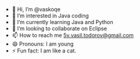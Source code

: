 - 👋 Hi, I’m @vaskoqe
- 👀 I’m interested in Java coding
- 🌱 I’m currently learning Java and Python
- 💞️ I’m looking to collaborate on Eclipse
- 📫 How to reach me 5v.vasil.todorov@gmail.com
- 😄 Pronouns: I am young
- ⚡ Fun fact: I am like a cat.

<!---
vaskoqe/vaskoqe is a ✨ special ✨ repository because its `README.md` (this file) appears on your GitHub profile.
You can click the Preview link to take a look at your changes.
--->
